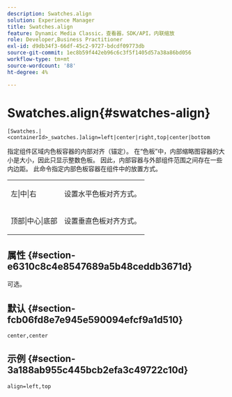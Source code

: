 ```yaml
---
description: Swatches.align
solution: Experience Manager
title: Swatches.align
feature: Dynamic Media Classic，查看器，SDK/API，内联缩放
role: Developer,Business Practitioner
exl-id: d9db34f3-66df-45c2-9727-bdcdf09773db
source-git-commit: 1ec8b59f442eb96c6c3f5f1405d57a38a86bd056
workflow-type: tm+mt
source-wordcount: '88'
ht-degree: 4%

---
```


# Swatches.align{#swatches-align}

`[Swatches.|<containerId>_swatches.]align=left|center|right,top|center|bottom`

指定组件区域内色板容器的内部对齐（锚定）。 在“色板”中，内部缩略图容器的大小是大小，因此只显示整数色板。 因此，内部容器与外部组件范围之间存在一些内边距。 此命令指定内部色板容器在组件中的放置方式。

<table id="table_33CC037517964DA89EE0C005BB6B32BB"> 
 <tbody> 
  <tr> 
   <td colname="col1"> <p><span class="codeph"> 左|中|右</span> </p> </td> 
   <td colname="col2"> <p> 设置水平色板对齐方式。 </p> </td> 
  </tr> 
  <tr> 
   <td colname="col1"> <p><span class="codeph"> 顶部|中心|底部</span> </p> </td> 
   <td colname="col2"> <p> 设置垂直色板对齐方式。 </p> </td> 
  </tr> 
 </tbody> 
</table>

## 属性 {#section-e6310c8c4e8547689a5b48ceddb3671d}

可选。

## 默认 {#section-fcb06fd8e7e945e590094efcf9a1d510}

`center,center`

## 示例 {#section-3a188ab955c445bcb2efa3c49722c10d}

`align=left,top`
